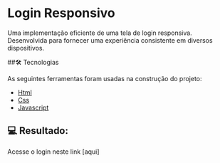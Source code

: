 # Login Responsivo

Uma implementação eficiente de uma tela de login responsiva. Desenvolvida para fornecer uma experiência consistente em diversos dispositivos.

##🛠 Tecnologias

As seguintes ferramentas foram usadas na construção do projeto:

- [Html](https://developer.mozilla.org/pt-BR/docs/Web/HTML)
- [Css](https://developer.mozilla.org/pt-BR/docs/Web/CSS)
- [Javascript](https://developer.mozilla.org/pt-BR/docs/Web/JavaScript)

## 💻 Resultado:

Acesse o login neste link [aqui]
